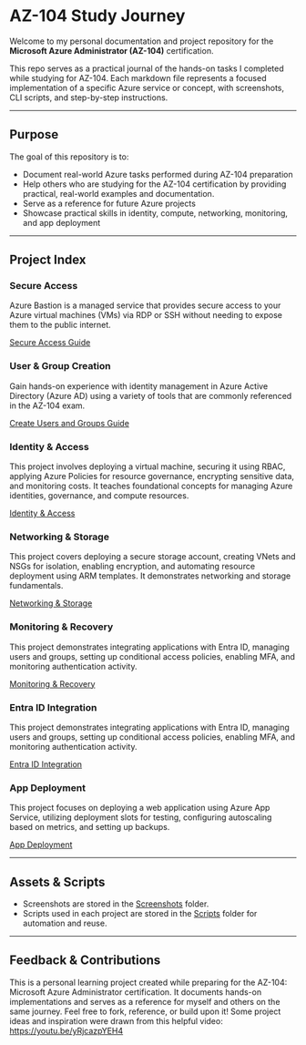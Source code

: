 # AZ-104 Study Journey

Welcome to my personal documentation and project repository for the **Microsoft Azure Administrator (AZ-104)** certification.

This repo serves as a practical journal of the hands-on tasks I completed while studying for AZ-104. Each markdown file represents a focused implementation of a specific Azure service or concept, with screenshots, CLI scripts, and step-by-step instructions.

---

## Purpose

The goal of this repository is to:
- Document real-world Azure tasks performed during AZ-104 preparation
- Help others who are studying for the AZ-104 certification by providing practical, real-world examples and documentation.
- Serve as a reference for future Azure projects
- Showcase practical skills in identity, compute, networking, monitoring, and app deployment

---

## Project Index



### Secure Access
Azure Bastion is a managed service that provides secure access to your Azure virtual machines (VMs) via RDP or SSH without needing to expose them to the public internet.

[Secure Access Guide](https://github.com/sandtiger76/az-104-study-journey/blob/master/Azure-Bastion.md)

### User & Group Creation
Gain hands-on experience with identity management in Azure Active Directory (Azure AD) using a variety of tools that are commonly referenced in the AZ-104 exam.

[Create Users and Groups Guide](https://github.com/sandtiger76/az-104-study-journey/blob/master/create_users_and_groups.md)

### Identity & Access
This project involves deploying a virtual machine, securing it using RBAC, applying Azure Policies for resource governance, encrypting sensitive data, and monitoring costs. It teaches foundational concepts for managing Azure identities, governance, and compute resources.

[Identity & Access](https://github.com/sandtiger76/az-104-study-journey/blob/master/Project_1_Compute_and_Identity.md)

### Networking & Storage
This project covers deploying a secure storage account, creating VNets and NSGs for isolation, enabling encryption, and automating resource deployment using ARM templates. It demonstrates networking and storage fundamentals.

[Networking & Storage](https://github.com/sandtiger76/az-104-study-journey/blob/master/Project_2_Networking_and_Storage.md)

### Monitoring & Recovery
This project demonstrates integrating applications with Entra ID, managing users and groups, setting up conditional access policies, enabling MFA, and monitoring authentication activity.

[Monitoring & Recovery](https://github.com/sandtiger76/az-104-study-journey/blob/master/Project_3_Monitoring_Backup_Recovery.md)

### Entra ID Integration
This project demonstrates integrating applications with Entra ID, managing users and groups, setting up conditional access policies, enabling MFA, and monitoring authentication activity.

[Entra ID Integration](https://github.com/sandtiger76/az-104-study-journey/blob/master/Project_4_Entra_ID_Integration.md)

### App Deployment
This project focuses on deploying a web application using Azure App Service, utilizing deployment slots for testing, configuring autoscaling based on metrics, and setting up backups.

[App Deployment](https://github.com/sandtiger76/az-104-study-journey/blob/master/Project_5_App_Service_Deployment.md)

---

## Assets & Scripts

- Screenshots are stored in the [Screenshots](https://github.com/sandtiger76/az-104-study-journey/tree/master/assets/screenshots) folder.
- Scripts used in each project are stored in the [Scripts](https://github.com/sandtiger76/az-104-study-journey/tree/master/scripts) folder for automation and reuse.

---

## Feedback & Contributions

This is a personal learning project created while preparing for the AZ-104: Microsoft Azure Administrator certification. It documents hands-on implementations and serves as a reference for myself and others on the same journey. Feel free to fork, reference, or build upon it!
Some project ideas and inspiration were drawn from this helpful video:
https://youtu.be/yRjcazpYEH4

